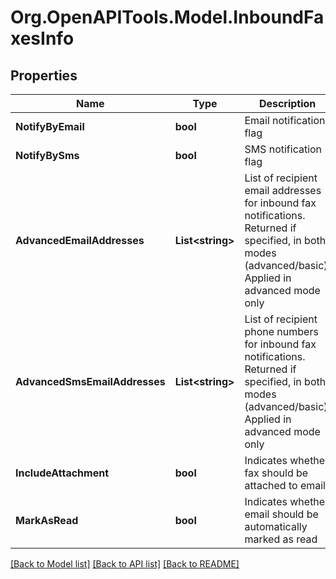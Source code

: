 
# Org.OpenAPITools.Model.InboundFaxesInfo

## Properties

Name | Type | Description | Notes
------------ | ------------- | ------------- | -------------
**NotifyByEmail** | **bool** | Email notification flag | [optional] 
**NotifyBySms** | **bool** | SMS notification flag | [optional] 
**AdvancedEmailAddresses** | **List&lt;string&gt;** | List of recipient email addresses for inbound fax notifications. Returned if specified, in both modes (advanced/basic). Applied in advanced mode only | [optional] 
**AdvancedSmsEmailAddresses** | **List&lt;string&gt;** | List of recipient phone numbers for inbound fax notifications. Returned if specified, in both modes (advanced/basic). Applied in advanced mode only | [optional] 
**IncludeAttachment** | **bool** | Indicates whether fax should be attached to email | [optional] 
**MarkAsRead** | **bool** | Indicates whether email should be automatically marked as read | [optional] 

[[Back to Model list]](../README.md#documentation-for-models)
[[Back to API list]](../README.md#documentation-for-api-endpoints)
[[Back to README]](../README.md)


